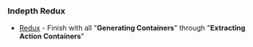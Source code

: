 ### Indepth Redux

* [Redux](https://egghead.io/courses/getting-started-with-redux) - Finish with all "**Generating Containers**" through "**Extracting Action Containers**"
